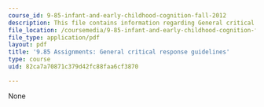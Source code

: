```yaml
---
course_id: 9-85-infant-and-early-childhood-cognition-fall-2012
description: This file contains information regarding General critical response guidelines.
file_location: /coursemedia/9-85-infant-and-early-childhood-cognition-fall-2012/82ca7a70871c379d42fc88faa6cf3870_MIT9_85F12_cr_guidelines.pdf
file_type: application/pdf
layout: pdf
title: '9.85 Assignments: General critical response guidelines'
type: course
uid: 82ca7a70871c379d42fc88faa6cf3870

---
```

None